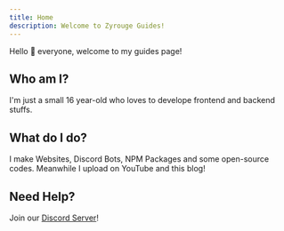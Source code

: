 ```yaml
---
title: Home
description: Welcome to Zyrouge Guides!
---
```


Hello 👋 everyone, welcome to my guides page!

## Who am I?

I'm just a small 16 year-old who loves to develope frontend and backend stuffs.

## What do I do?

I make Websites, Discord Bots, NPM Packages and some open-source codes. Meanwhile I upload on YouTube and this blog!

## Need Help?

Join our [Discord Server](https://zyrouge.gq/discord)!

<br>
